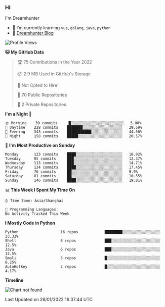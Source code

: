 ### Hi

I'm Dreamhunter

- 🌱 I’m currently learning `vue`, `golang`, `java`, `python`
- 💬 [Dreamhunter Blog](https://jcstaff.club/)

<!--START_SECTION:waka-->
![Profile Views](http://img.shields.io/badge/Profile%20Views-0-blue)

**🐱 My GitHub Data** 

> 🏆 75 Contributions in the Year 2022
 > 
> 📦 2.9 MB Used in GitHub's Storage 
 > 
> 🚫 Not Opted to Hire
 > 
> 📜 70 Public Repositories 
 > 
> 🔑 2 Private Repositories  
 > 
**I'm a Night 🦉** 

```text
🌞 Morning    39 commits     █░░░░░░░░░░░░░░░░░░░░░░░░   5.08% 
🌆 Daytime    228 commits    ███████░░░░░░░░░░░░░░░░░░   29.69% 
🌃 Evening    343 commits    ███████████░░░░░░░░░░░░░░   44.66% 
🌙 Night      158 commits    █████░░░░░░░░░░░░░░░░░░░░   20.57%

```
📅 **I'm Most Productive on Sunday** 

```text
Monday       123 commits    ████░░░░░░░░░░░░░░░░░░░░░   16.02% 
Tuesday      95 commits     ███░░░░░░░░░░░░░░░░░░░░░░   12.37% 
Wednesday    113 commits    ███░░░░░░░░░░░░░░░░░░░░░░   14.71% 
Thursday     134 commits    ████░░░░░░░░░░░░░░░░░░░░░   17.45% 
Friday       76 commits     ██░░░░░░░░░░░░░░░░░░░░░░░   9.9% 
Saturday     81 commits     ██░░░░░░░░░░░░░░░░░░░░░░░   10.55% 
Sunday       146 commits    ████░░░░░░░░░░░░░░░░░░░░░   19.01%

```


📊 **This Week I Spent My Time On** 

```text
⌚︎ Time Zone: Asia/Shanghai

💬 Programming Languages: 
No Activity Tracked This Week

```

**I Mostly Code in Python** 

```text
Python                   16 repos            ████████░░░░░░░░░░░░░░░░░   33.33% 
Shell                    6 repos             ███░░░░░░░░░░░░░░░░░░░░░░   12.5% 
Java                     6 repos             ███░░░░░░░░░░░░░░░░░░░░░░   12.5% 
Smali                    3 repos             █░░░░░░░░░░░░░░░░░░░░░░░░   6.25% 
AutoHotkey               2 repos             █░░░░░░░░░░░░░░░░░░░░░░░░   4.17%

```


**Timeline**

![Chart not found](https://raw.githubusercontent.com/jinmu333/jinmu333/master/charts/bar_graph.png) 


 Last Updated on 26/01/2022 16:37:44 UTC
<!--END_SECTION:waka-->

<!-- ![jinmu333's github stats](https://github-readme-stats.vercel.app/api?username=jinmu333&show_icons=true&theme=vue-dark)

[![Top Langs](https://github-readme-stats.vercel.app/api/top-langs/?username=jinmu333&hide=smali,html,javascript&theme=vue-dark)](https://github.com/anuraghazra/github-readme-stats)
 -->
<!--
**jinmu333/jinmu333** is a ✨ _special_ ✨ repository because its `README.md` (this file) appears on your GitHub profile.

Here are some ideas to get you started:

- 🔭 I’m currently working on ...
- 🌱 I’m currently learning ...
- 👯 I’m looking to collaborate on ...
- 🤔 I’m looking for help with ...
- 💬 Ask me about ...
- 📫 How to reach me: ...
- 😄 Pronouns: ...
- ⚡ Fun fact: ...
- 📫 [Dreamhunter resume](https://hacknical.com/jinmu333/resume?locale=zh)
-->
